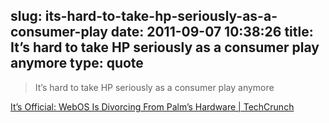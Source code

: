 slug: its-hard-to-take-hp-seriously-as-a-consumer-play
date: 2011-09-07 10:38:26
title: It’s hard to take HP seriously as a consumer play anymore
type: quote
---

> It’s hard to take HP seriously as a consumer play anymore

[It’s Official: WebOS Is Divorcing From Palm’s Hardware | TechCrunch](http://techcrunch.com/2011/09/06/its-official-webos-is-divorcing-from-palms-hardware/?utm_source=feedburner&utm_medium=feed&utm_campaign=Feed:%20Techcrunch%20(TechCrunch))
